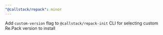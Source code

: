 ```yaml
---
"@callstack/repack": minor
---
```


Add `custom-version` flag to `@callstack/repack-init` CLI for selecting custom Re.Pack version to install
